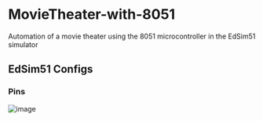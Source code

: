 # MovieTheater-with-8051
Automation of a movie theater using the 8051 microcontroller in the EdSim51 simulator

## EdSim51 Configs
### Pins
![image](https://user-images.githubusercontent.com/49571908/97896903-7ab27800-1d14-11eb-9eef-c7ca2b93aa51.png)

